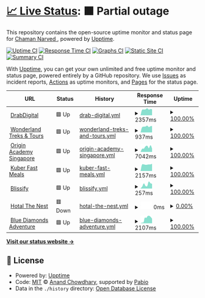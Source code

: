 # [📈 Live Status](https://chamannarved.github.io/drabdigital-uptime-moniter): <!--live status--> **🟧 Partial outage**

This repository contains the open-source uptime monitor and status page for [Chaman Narved ](https://chamannarved.github.io/drabdigital-uptime-moniter), powered by [Upptime](https://github.com/upptime/upptime).

[![Uptime CI](https://github.com/chamannarved/drabdigital-uptime-moniter/workflows/Uptime%20CI/badge.svg)](https://github.com/chamannarved/drabdigital-uptime-moniter/actions?query=workflow%3A%22Uptime+CI%22)
[![Response Time CI](https://github.com/chamannarved/drabdigital-uptime-moniter/workflows/Response%20Time%20CI/badge.svg)](https://github.com/chamannarved/drabdigital-uptime-moniter/actions?query=workflow%3A%22Response+Time+CI%22)
[![Graphs CI](https://github.com/chamannarved/drabdigital-uptime-moniter/workflows/Graphs%20CI/badge.svg)](https://github.com/chamannarved/drabdigital-uptime-moniter/actions?query=workflow%3A%22Graphs+CI%22)
[![Static Site CI](https://github.com/chamannarved/drabdigital-uptime-moniter/workflows/Static%20Site%20CI/badge.svg)](https://github.com/chamannarved/drabdigital-uptime-moniter/actions?query=workflow%3A%22Static+Site+CI%22)
[![Summary CI](https://github.com/chamannarved/drabdigital-uptime-moniter/workflows/Summary%20CI/badge.svg)](https://github.com/chamannarved/drabdigital-uptime-moniter/actions?query=workflow%3A%22Summary+CI%22)

With [Upptime](https://upptime.js.org), you can get your own unlimited and free uptime monitor and status page, powered entirely by a GitHub repository. We use [Issues](https://github.com/chamannarved/drabdigital-uptime-moniter/issues) as incident reports, [Actions](https://github.com/chamannarved/drabdigital-uptime-moniter/actions) as uptime monitors, and [Pages](https://chamannarved.github.io/drabdigital-uptime-moniter) for the status page.

<!--start: status pages-->
<!-- This summary is generated by Upptime (https://github.com/upptime/upptime) -->
<!-- Do not edit this manually, your changes will be overwritten -->
<!-- prettier-ignore -->
| URL | Status | History | Response Time | Uptime |
| --- | ------ | ------- | ------------- | ------ |
| <img alt="" src="https://icons.duckduckgo.com/ip3/drabdigital.com.ico" height="13"> [DrabDigital](https://drabdigital.com) | 🟩 Up | [drab-digital.yml](https://github.com/chamannarved/drabdigital-uptime-moniter/commits/HEAD/history/drab-digital.yml) | <details><summary><img alt="Response time graph" src="./graphs/drab-digital/response-time-week.png" height="20"> 2357ms</summary><br><a href="https://chamannarved.github.io/drabdigital-uptime-moniter/history/drab-digital"><img alt="Response time 6774" src="https://img.shields.io/endpoint?url=https%3A%2F%2Fraw.githubusercontent.com%2Fchamannarved%2Fdrabdigital-uptime-moniter%2FHEAD%2Fapi%2Fdrab-digital%2Fresponse-time.json"></a><br><a href="https://chamannarved.github.io/drabdigital-uptime-moniter/history/drab-digital"><img alt="24-hour response time 2358" src="https://img.shields.io/endpoint?url=https%3A%2F%2Fraw.githubusercontent.com%2Fchamannarved%2Fdrabdigital-uptime-moniter%2FHEAD%2Fapi%2Fdrab-digital%2Fresponse-time-day.json"></a><br><a href="https://chamannarved.github.io/drabdigital-uptime-moniter/history/drab-digital"><img alt="7-day response time 2357" src="https://img.shields.io/endpoint?url=https%3A%2F%2Fraw.githubusercontent.com%2Fchamannarved%2Fdrabdigital-uptime-moniter%2FHEAD%2Fapi%2Fdrab-digital%2Fresponse-time-week.json"></a><br><a href="https://chamannarved.github.io/drabdigital-uptime-moniter/history/drab-digital"><img alt="30-day response time 1548" src="https://img.shields.io/endpoint?url=https%3A%2F%2Fraw.githubusercontent.com%2Fchamannarved%2Fdrabdigital-uptime-moniter%2FHEAD%2Fapi%2Fdrab-digital%2Fresponse-time-month.json"></a><br><a href="https://chamannarved.github.io/drabdigital-uptime-moniter/history/drab-digital"><img alt="1-year response time 6774" src="https://img.shields.io/endpoint?url=https%3A%2F%2Fraw.githubusercontent.com%2Fchamannarved%2Fdrabdigital-uptime-moniter%2FHEAD%2Fapi%2Fdrab-digital%2Fresponse-time-year.json"></a></details> | <details><summary><a href="https://chamannarved.github.io/drabdigital-uptime-moniter/history/drab-digital">100.00%</a></summary><a href="https://chamannarved.github.io/drabdigital-uptime-moniter/history/drab-digital"><img alt="All-time uptime 99.97%" src="https://img.shields.io/endpoint?url=https%3A%2F%2Fraw.githubusercontent.com%2Fchamannarved%2Fdrabdigital-uptime-moniter%2FHEAD%2Fapi%2Fdrab-digital%2Fuptime.json"></a><br><a href="https://chamannarved.github.io/drabdigital-uptime-moniter/history/drab-digital"><img alt="24-hour uptime 100.00%" src="https://img.shields.io/endpoint?url=https%3A%2F%2Fraw.githubusercontent.com%2Fchamannarved%2Fdrabdigital-uptime-moniter%2FHEAD%2Fapi%2Fdrab-digital%2Fuptime-day.json"></a><br><a href="https://chamannarved.github.io/drabdigital-uptime-moniter/history/drab-digital"><img alt="7-day uptime 100.00%" src="https://img.shields.io/endpoint?url=https%3A%2F%2Fraw.githubusercontent.com%2Fchamannarved%2Fdrabdigital-uptime-moniter%2FHEAD%2Fapi%2Fdrab-digital%2Fuptime-week.json"></a><br><a href="https://chamannarved.github.io/drabdigital-uptime-moniter/history/drab-digital"><img alt="30-day uptime 99.95%" src="https://img.shields.io/endpoint?url=https%3A%2F%2Fraw.githubusercontent.com%2Fchamannarved%2Fdrabdigital-uptime-moniter%2FHEAD%2Fapi%2Fdrab-digital%2Fuptime-month.json"></a><br><a href="https://chamannarved.github.io/drabdigital-uptime-moniter/history/drab-digital"><img alt="1-year uptime 99.97%" src="https://img.shields.io/endpoint?url=https%3A%2F%2Fraw.githubusercontent.com%2Fchamannarved%2Fdrabdigital-uptime-moniter%2FHEAD%2Fapi%2Fdrab-digital%2Fuptime-year.json"></a></details>
| <img alt="" src="https://icons.duckduckgo.com/ip3/wonderland-india.com.ico" height="13"> [Wonderland Treks & Tours](https://wonderland-india.com) | 🟩 Up | [wonderland-treks-and-tours.yml](https://github.com/chamannarved/drabdigital-uptime-moniter/commits/HEAD/history/wonderland-treks-and-tours.yml) | <details><summary><img alt="Response time graph" src="./graphs/wonderland-treks-and-tours/response-time-week.png" height="20"> 937ms</summary><br><a href="https://chamannarved.github.io/drabdigital-uptime-moniter/history/wonderland-treks-and-tours"><img alt="Response time 924" src="https://img.shields.io/endpoint?url=https%3A%2F%2Fraw.githubusercontent.com%2Fchamannarved%2Fdrabdigital-uptime-moniter%2FHEAD%2Fapi%2Fwonderland-treks-and-tours%2Fresponse-time.json"></a><br><a href="https://chamannarved.github.io/drabdigital-uptime-moniter/history/wonderland-treks-and-tours"><img alt="24-hour response time 920" src="https://img.shields.io/endpoint?url=https%3A%2F%2Fraw.githubusercontent.com%2Fchamannarved%2Fdrabdigital-uptime-moniter%2FHEAD%2Fapi%2Fwonderland-treks-and-tours%2Fresponse-time-day.json"></a><br><a href="https://chamannarved.github.io/drabdigital-uptime-moniter/history/wonderland-treks-and-tours"><img alt="7-day response time 937" src="https://img.shields.io/endpoint?url=https%3A%2F%2Fraw.githubusercontent.com%2Fchamannarved%2Fdrabdigital-uptime-moniter%2FHEAD%2Fapi%2Fwonderland-treks-and-tours%2Fresponse-time-week.json"></a><br><a href="https://chamannarved.github.io/drabdigital-uptime-moniter/history/wonderland-treks-and-tours"><img alt="30-day response time 930" src="https://img.shields.io/endpoint?url=https%3A%2F%2Fraw.githubusercontent.com%2Fchamannarved%2Fdrabdigital-uptime-moniter%2FHEAD%2Fapi%2Fwonderland-treks-and-tours%2Fresponse-time-month.json"></a><br><a href="https://chamannarved.github.io/drabdigital-uptime-moniter/history/wonderland-treks-and-tours"><img alt="1-year response time 924" src="https://img.shields.io/endpoint?url=https%3A%2F%2Fraw.githubusercontent.com%2Fchamannarved%2Fdrabdigital-uptime-moniter%2FHEAD%2Fapi%2Fwonderland-treks-and-tours%2Fresponse-time-year.json"></a></details> | <details><summary><a href="https://chamannarved.github.io/drabdigital-uptime-moniter/history/wonderland-treks-and-tours">100.00%</a></summary><a href="https://chamannarved.github.io/drabdigital-uptime-moniter/history/wonderland-treks-and-tours"><img alt="All-time uptime 99.76%" src="https://img.shields.io/endpoint?url=https%3A%2F%2Fraw.githubusercontent.com%2Fchamannarved%2Fdrabdigital-uptime-moniter%2FHEAD%2Fapi%2Fwonderland-treks-and-tours%2Fuptime.json"></a><br><a href="https://chamannarved.github.io/drabdigital-uptime-moniter/history/wonderland-treks-and-tours"><img alt="24-hour uptime 100.00%" src="https://img.shields.io/endpoint?url=https%3A%2F%2Fraw.githubusercontent.com%2Fchamannarved%2Fdrabdigital-uptime-moniter%2FHEAD%2Fapi%2Fwonderland-treks-and-tours%2Fuptime-day.json"></a><br><a href="https://chamannarved.github.io/drabdigital-uptime-moniter/history/wonderland-treks-and-tours"><img alt="7-day uptime 100.00%" src="https://img.shields.io/endpoint?url=https%3A%2F%2Fraw.githubusercontent.com%2Fchamannarved%2Fdrabdigital-uptime-moniter%2FHEAD%2Fapi%2Fwonderland-treks-and-tours%2Fuptime-week.json"></a><br><a href="https://chamannarved.github.io/drabdigital-uptime-moniter/history/wonderland-treks-and-tours"><img alt="30-day uptime 99.83%" src="https://img.shields.io/endpoint?url=https%3A%2F%2Fraw.githubusercontent.com%2Fchamannarved%2Fdrabdigital-uptime-moniter%2FHEAD%2Fapi%2Fwonderland-treks-and-tours%2Fuptime-month.json"></a><br><a href="https://chamannarved.github.io/drabdigital-uptime-moniter/history/wonderland-treks-and-tours"><img alt="1-year uptime 99.76%" src="https://img.shields.io/endpoint?url=https%3A%2F%2Fraw.githubusercontent.com%2Fchamannarved%2Fdrabdigital-uptime-moniter%2FHEAD%2Fapi%2Fwonderland-treks-and-tours%2Fuptime-year.json"></a></details>
| <img alt="" src="https://icons.duckduckgo.com/ip3/theoriginacademy.com.ico" height="13"> [Origin Academy Singapore](https://theoriginacademy.com) | 🟩 Up | [origin-academy-singapore.yml](https://github.com/chamannarved/drabdigital-uptime-moniter/commits/HEAD/history/origin-academy-singapore.yml) | <details><summary><img alt="Response time graph" src="./graphs/origin-academy-singapore/response-time-week.png" height="20"> 7042ms</summary><br><a href="https://chamannarved.github.io/drabdigital-uptime-moniter/history/origin-academy-singapore"><img alt="Response time 8430" src="https://img.shields.io/endpoint?url=https%3A%2F%2Fraw.githubusercontent.com%2Fchamannarved%2Fdrabdigital-uptime-moniter%2FHEAD%2Fapi%2Forigin-academy-singapore%2Fresponse-time.json"></a><br><a href="https://chamannarved.github.io/drabdigital-uptime-moniter/history/origin-academy-singapore"><img alt="24-hour response time 5145" src="https://img.shields.io/endpoint?url=https%3A%2F%2Fraw.githubusercontent.com%2Fchamannarved%2Fdrabdigital-uptime-moniter%2FHEAD%2Fapi%2Forigin-academy-singapore%2Fresponse-time-day.json"></a><br><a href="https://chamannarved.github.io/drabdigital-uptime-moniter/history/origin-academy-singapore"><img alt="7-day response time 7042" src="https://img.shields.io/endpoint?url=https%3A%2F%2Fraw.githubusercontent.com%2Fchamannarved%2Fdrabdigital-uptime-moniter%2FHEAD%2Fapi%2Forigin-academy-singapore%2Fresponse-time-week.json"></a><br><a href="https://chamannarved.github.io/drabdigital-uptime-moniter/history/origin-academy-singapore"><img alt="30-day response time 8180" src="https://img.shields.io/endpoint?url=https%3A%2F%2Fraw.githubusercontent.com%2Fchamannarved%2Fdrabdigital-uptime-moniter%2FHEAD%2Fapi%2Forigin-academy-singapore%2Fresponse-time-month.json"></a><br><a href="https://chamannarved.github.io/drabdigital-uptime-moniter/history/origin-academy-singapore"><img alt="1-year response time 8430" src="https://img.shields.io/endpoint?url=https%3A%2F%2Fraw.githubusercontent.com%2Fchamannarved%2Fdrabdigital-uptime-moniter%2FHEAD%2Fapi%2Forigin-academy-singapore%2Fresponse-time-year.json"></a></details> | <details><summary><a href="https://chamannarved.github.io/drabdigital-uptime-moniter/history/origin-academy-singapore">100.00%</a></summary><a href="https://chamannarved.github.io/drabdigital-uptime-moniter/history/origin-academy-singapore"><img alt="All-time uptime 99.57%" src="https://img.shields.io/endpoint?url=https%3A%2F%2Fraw.githubusercontent.com%2Fchamannarved%2Fdrabdigital-uptime-moniter%2FHEAD%2Fapi%2Forigin-academy-singapore%2Fuptime.json"></a><br><a href="https://chamannarved.github.io/drabdigital-uptime-moniter/history/origin-academy-singapore"><img alt="24-hour uptime 100.00%" src="https://img.shields.io/endpoint?url=https%3A%2F%2Fraw.githubusercontent.com%2Fchamannarved%2Fdrabdigital-uptime-moniter%2FHEAD%2Fapi%2Forigin-academy-singapore%2Fuptime-day.json"></a><br><a href="https://chamannarved.github.io/drabdigital-uptime-moniter/history/origin-academy-singapore"><img alt="7-day uptime 100.00%" src="https://img.shields.io/endpoint?url=https%3A%2F%2Fraw.githubusercontent.com%2Fchamannarved%2Fdrabdigital-uptime-moniter%2FHEAD%2Fapi%2Forigin-academy-singapore%2Fuptime-week.json"></a><br><a href="https://chamannarved.github.io/drabdigital-uptime-moniter/history/origin-academy-singapore"><img alt="30-day uptime 98.44%" src="https://img.shields.io/endpoint?url=https%3A%2F%2Fraw.githubusercontent.com%2Fchamannarved%2Fdrabdigital-uptime-moniter%2FHEAD%2Fapi%2Forigin-academy-singapore%2Fuptime-month.json"></a><br><a href="https://chamannarved.github.io/drabdigital-uptime-moniter/history/origin-academy-singapore"><img alt="1-year uptime 99.57%" src="https://img.shields.io/endpoint?url=https%3A%2F%2Fraw.githubusercontent.com%2Fchamannarved%2Fdrabdigital-uptime-moniter%2FHEAD%2Fapi%2Forigin-academy-singapore%2Fuptime-year.json"></a></details>
| <img alt="" src="https://icons.duckduckgo.com/ip3/kuberfastmeals.in.ico" height="13"> [Kuber Fast Meals](https://kuberfastmeals.in) | 🟩 Up | [kuber-fast-meals.yml](https://github.com/chamannarved/drabdigital-uptime-moniter/commits/HEAD/history/kuber-fast-meals.yml) | <details><summary><img alt="Response time graph" src="./graphs/kuber-fast-meals/response-time-week.png" height="20"> 2157ms</summary><br><a href="https://chamannarved.github.io/drabdigital-uptime-moniter/history/kuber-fast-meals"><img alt="Response time 4820" src="https://img.shields.io/endpoint?url=https%3A%2F%2Fraw.githubusercontent.com%2Fchamannarved%2Fdrabdigital-uptime-moniter%2FHEAD%2Fapi%2Fkuber-fast-meals%2Fresponse-time.json"></a><br><a href="https://chamannarved.github.io/drabdigital-uptime-moniter/history/kuber-fast-meals"><img alt="24-hour response time 2381" src="https://img.shields.io/endpoint?url=https%3A%2F%2Fraw.githubusercontent.com%2Fchamannarved%2Fdrabdigital-uptime-moniter%2FHEAD%2Fapi%2Fkuber-fast-meals%2Fresponse-time-day.json"></a><br><a href="https://chamannarved.github.io/drabdigital-uptime-moniter/history/kuber-fast-meals"><img alt="7-day response time 2157" src="https://img.shields.io/endpoint?url=https%3A%2F%2Fraw.githubusercontent.com%2Fchamannarved%2Fdrabdigital-uptime-moniter%2FHEAD%2Fapi%2Fkuber-fast-meals%2Fresponse-time-week.json"></a><br><a href="https://chamannarved.github.io/drabdigital-uptime-moniter/history/kuber-fast-meals"><img alt="30-day response time 1653" src="https://img.shields.io/endpoint?url=https%3A%2F%2Fraw.githubusercontent.com%2Fchamannarved%2Fdrabdigital-uptime-moniter%2FHEAD%2Fapi%2Fkuber-fast-meals%2Fresponse-time-month.json"></a><br><a href="https://chamannarved.github.io/drabdigital-uptime-moniter/history/kuber-fast-meals"><img alt="1-year response time 4820" src="https://img.shields.io/endpoint?url=https%3A%2F%2Fraw.githubusercontent.com%2Fchamannarved%2Fdrabdigital-uptime-moniter%2FHEAD%2Fapi%2Fkuber-fast-meals%2Fresponse-time-year.json"></a></details> | <details><summary><a href="https://chamannarved.github.io/drabdigital-uptime-moniter/history/kuber-fast-meals">100.00%</a></summary><a href="https://chamannarved.github.io/drabdigital-uptime-moniter/history/kuber-fast-meals"><img alt="All-time uptime 92.37%" src="https://img.shields.io/endpoint?url=https%3A%2F%2Fraw.githubusercontent.com%2Fchamannarved%2Fdrabdigital-uptime-moniter%2FHEAD%2Fapi%2Fkuber-fast-meals%2Fuptime.json"></a><br><a href="https://chamannarved.github.io/drabdigital-uptime-moniter/history/kuber-fast-meals"><img alt="24-hour uptime 100.00%" src="https://img.shields.io/endpoint?url=https%3A%2F%2Fraw.githubusercontent.com%2Fchamannarved%2Fdrabdigital-uptime-moniter%2FHEAD%2Fapi%2Fkuber-fast-meals%2Fuptime-day.json"></a><br><a href="https://chamannarved.github.io/drabdigital-uptime-moniter/history/kuber-fast-meals"><img alt="7-day uptime 100.00%" src="https://img.shields.io/endpoint?url=https%3A%2F%2Fraw.githubusercontent.com%2Fchamannarved%2Fdrabdigital-uptime-moniter%2FHEAD%2Fapi%2Fkuber-fast-meals%2Fuptime-week.json"></a><br><a href="https://chamannarved.github.io/drabdigital-uptime-moniter/history/kuber-fast-meals"><img alt="30-day uptime 71.66%" src="https://img.shields.io/endpoint?url=https%3A%2F%2Fraw.githubusercontent.com%2Fchamannarved%2Fdrabdigital-uptime-moniter%2FHEAD%2Fapi%2Fkuber-fast-meals%2Fuptime-month.json"></a><br><a href="https://chamannarved.github.io/drabdigital-uptime-moniter/history/kuber-fast-meals"><img alt="1-year uptime 92.37%" src="https://img.shields.io/endpoint?url=https%3A%2F%2Fraw.githubusercontent.com%2Fchamannarved%2Fdrabdigital-uptime-moniter%2FHEAD%2Fapi%2Fkuber-fast-meals%2Fuptime-year.json"></a></details>
| <img alt="" src="https://icons.duckduckgo.com/ip3/blissify.ca.ico" height="13"> [Blissify](https://blissify.ca) | 🟩 Up | [blissify.yml](https://github.com/chamannarved/drabdigital-uptime-moniter/commits/HEAD/history/blissify.yml) | <details><summary><img alt="Response time graph" src="./graphs/blissify/response-time-week.png" height="20"> 257ms</summary><br><a href="https://chamannarved.github.io/drabdigital-uptime-moniter/history/blissify"><img alt="Response time 300" src="https://img.shields.io/endpoint?url=https%3A%2F%2Fraw.githubusercontent.com%2Fchamannarved%2Fdrabdigital-uptime-moniter%2FHEAD%2Fapi%2Fblissify%2Fresponse-time.json"></a><br><a href="https://chamannarved.github.io/drabdigital-uptime-moniter/history/blissify"><img alt="24-hour response time 68" src="https://img.shields.io/endpoint?url=https%3A%2F%2Fraw.githubusercontent.com%2Fchamannarved%2Fdrabdigital-uptime-moniter%2FHEAD%2Fapi%2Fblissify%2Fresponse-time-day.json"></a><br><a href="https://chamannarved.github.io/drabdigital-uptime-moniter/history/blissify"><img alt="7-day response time 257" src="https://img.shields.io/endpoint?url=https%3A%2F%2Fraw.githubusercontent.com%2Fchamannarved%2Fdrabdigital-uptime-moniter%2FHEAD%2Fapi%2Fblissify%2Fresponse-time-week.json"></a><br><a href="https://chamannarved.github.io/drabdigital-uptime-moniter/history/blissify"><img alt="30-day response time 413" src="https://img.shields.io/endpoint?url=https%3A%2F%2Fraw.githubusercontent.com%2Fchamannarved%2Fdrabdigital-uptime-moniter%2FHEAD%2Fapi%2Fblissify%2Fresponse-time-month.json"></a><br><a href="https://chamannarved.github.io/drabdigital-uptime-moniter/history/blissify"><img alt="1-year response time 300" src="https://img.shields.io/endpoint?url=https%3A%2F%2Fraw.githubusercontent.com%2Fchamannarved%2Fdrabdigital-uptime-moniter%2FHEAD%2Fapi%2Fblissify%2Fresponse-time-year.json"></a></details> | <details><summary><a href="https://chamannarved.github.io/drabdigital-uptime-moniter/history/blissify">100.00%</a></summary><a href="https://chamannarved.github.io/drabdigital-uptime-moniter/history/blissify"><img alt="All-time uptime 99.99%" src="https://img.shields.io/endpoint?url=https%3A%2F%2Fraw.githubusercontent.com%2Fchamannarved%2Fdrabdigital-uptime-moniter%2FHEAD%2Fapi%2Fblissify%2Fuptime.json"></a><br><a href="https://chamannarved.github.io/drabdigital-uptime-moniter/history/blissify"><img alt="24-hour uptime 100.00%" src="https://img.shields.io/endpoint?url=https%3A%2F%2Fraw.githubusercontent.com%2Fchamannarved%2Fdrabdigital-uptime-moniter%2FHEAD%2Fapi%2Fblissify%2Fuptime-day.json"></a><br><a href="https://chamannarved.github.io/drabdigital-uptime-moniter/history/blissify"><img alt="7-day uptime 100.00%" src="https://img.shields.io/endpoint?url=https%3A%2F%2Fraw.githubusercontent.com%2Fchamannarved%2Fdrabdigital-uptime-moniter%2FHEAD%2Fapi%2Fblissify%2Fuptime-week.json"></a><br><a href="https://chamannarved.github.io/drabdigital-uptime-moniter/history/blissify"><img alt="30-day uptime 100.00%" src="https://img.shields.io/endpoint?url=https%3A%2F%2Fraw.githubusercontent.com%2Fchamannarved%2Fdrabdigital-uptime-moniter%2FHEAD%2Fapi%2Fblissify%2Fuptime-month.json"></a><br><a href="https://chamannarved.github.io/drabdigital-uptime-moniter/history/blissify"><img alt="1-year uptime 99.99%" src="https://img.shields.io/endpoint?url=https%3A%2F%2Fraw.githubusercontent.com%2Fchamannarved%2Fdrabdigital-uptime-moniter%2FHEAD%2Fapi%2Fblissify%2Fuptime-year.json"></a></details>
| <img alt="" src="https://icons.duckduckgo.com/ip3/hotelthenest.com.ico" height="13"> [Hotal The Nest](https://hotelthenest.com/) | 🟥 Down | [hotal-the-nest.yml](https://github.com/chamannarved/drabdigital-uptime-moniter/commits/HEAD/history/hotal-the-nest.yml) | <details><summary><img alt="Response time graph" src="./graphs/hotal-the-nest/response-time-week.png" height="20"> 0ms</summary><br><a href="https://chamannarved.github.io/drabdigital-uptime-moniter/history/hotal-the-nest"><img alt="Response time 6767" src="https://img.shields.io/endpoint?url=https%3A%2F%2Fraw.githubusercontent.com%2Fchamannarved%2Fdrabdigital-uptime-moniter%2FHEAD%2Fapi%2Fhotal-the-nest%2Fresponse-time.json"></a><br><a href="https://chamannarved.github.io/drabdigital-uptime-moniter/history/hotal-the-nest"><img alt="24-hour response time 0" src="https://img.shields.io/endpoint?url=https%3A%2F%2Fraw.githubusercontent.com%2Fchamannarved%2Fdrabdigital-uptime-moniter%2FHEAD%2Fapi%2Fhotal-the-nest%2Fresponse-time-day.json"></a><br><a href="https://chamannarved.github.io/drabdigital-uptime-moniter/history/hotal-the-nest"><img alt="7-day response time 0" src="https://img.shields.io/endpoint?url=https%3A%2F%2Fraw.githubusercontent.com%2Fchamannarved%2Fdrabdigital-uptime-moniter%2FHEAD%2Fapi%2Fhotal-the-nest%2Fresponse-time-week.json"></a><br><a href="https://chamannarved.github.io/drabdigital-uptime-moniter/history/hotal-the-nest"><img alt="30-day response time 1199" src="https://img.shields.io/endpoint?url=https%3A%2F%2Fraw.githubusercontent.com%2Fchamannarved%2Fdrabdigital-uptime-moniter%2FHEAD%2Fapi%2Fhotal-the-nest%2Fresponse-time-month.json"></a><br><a href="https://chamannarved.github.io/drabdigital-uptime-moniter/history/hotal-the-nest"><img alt="1-year response time 6767" src="https://img.shields.io/endpoint?url=https%3A%2F%2Fraw.githubusercontent.com%2Fchamannarved%2Fdrabdigital-uptime-moniter%2FHEAD%2Fapi%2Fhotal-the-nest%2Fresponse-time-year.json"></a></details> | <details><summary><a href="https://chamannarved.github.io/drabdigital-uptime-moniter/history/hotal-the-nest">0.00%</a></summary><a href="https://chamannarved.github.io/drabdigital-uptime-moniter/history/hotal-the-nest"><img alt="All-time uptime 83.81%" src="https://img.shields.io/endpoint?url=https%3A%2F%2Fraw.githubusercontent.com%2Fchamannarved%2Fdrabdigital-uptime-moniter%2FHEAD%2Fapi%2Fhotal-the-nest%2Fuptime.json"></a><br><a href="https://chamannarved.github.io/drabdigital-uptime-moniter/history/hotal-the-nest"><img alt="24-hour uptime 0.00%" src="https://img.shields.io/endpoint?url=https%3A%2F%2Fraw.githubusercontent.com%2Fchamannarved%2Fdrabdigital-uptime-moniter%2FHEAD%2Fapi%2Fhotal-the-nest%2Fuptime-day.json"></a><br><a href="https://chamannarved.github.io/drabdigital-uptime-moniter/history/hotal-the-nest"><img alt="7-day uptime 0.00%" src="https://img.shields.io/endpoint?url=https%3A%2F%2Fraw.githubusercontent.com%2Fchamannarved%2Fdrabdigital-uptime-moniter%2FHEAD%2Fapi%2Fhotal-the-nest%2Fuptime-week.json"></a><br><a href="https://chamannarved.github.io/drabdigital-uptime-moniter/history/hotal-the-nest"><img alt="30-day uptime 39.47%" src="https://img.shields.io/endpoint?url=https%3A%2F%2Fraw.githubusercontent.com%2Fchamannarved%2Fdrabdigital-uptime-moniter%2FHEAD%2Fapi%2Fhotal-the-nest%2Fuptime-month.json"></a><br><a href="https://chamannarved.github.io/drabdigital-uptime-moniter/history/hotal-the-nest"><img alt="1-year uptime 83.81%" src="https://img.shields.io/endpoint?url=https%3A%2F%2Fraw.githubusercontent.com%2Fchamannarved%2Fdrabdigital-uptime-moniter%2FHEAD%2Fapi%2Fhotal-the-nest%2Fuptime-year.json"></a></details>
| <img alt="" src="https://icons.duckduckgo.com/ip3/bluediamondsadventure.com.ico" height="13"> [Blue Diamonds Adventure](https://bluediamondsadventure.com) | 🟩 Up | [blue-diamonds-adventure.yml](https://github.com/chamannarved/drabdigital-uptime-moniter/commits/HEAD/history/blue-diamonds-adventure.yml) | <details><summary><img alt="Response time graph" src="./graphs/blue-diamonds-adventure/response-time-week.png" height="20"> 2107ms</summary><br><a href="https://chamannarved.github.io/drabdigital-uptime-moniter/history/blue-diamonds-adventure"><img alt="Response time 3816" src="https://img.shields.io/endpoint?url=https%3A%2F%2Fraw.githubusercontent.com%2Fchamannarved%2Fdrabdigital-uptime-moniter%2FHEAD%2Fapi%2Fblue-diamonds-adventure%2Fresponse-time.json"></a><br><a href="https://chamannarved.github.io/drabdigital-uptime-moniter/history/blue-diamonds-adventure"><img alt="24-hour response time 2344" src="https://img.shields.io/endpoint?url=https%3A%2F%2Fraw.githubusercontent.com%2Fchamannarved%2Fdrabdigital-uptime-moniter%2FHEAD%2Fapi%2Fblue-diamonds-adventure%2Fresponse-time-day.json"></a><br><a href="https://chamannarved.github.io/drabdigital-uptime-moniter/history/blue-diamonds-adventure"><img alt="7-day response time 2107" src="https://img.shields.io/endpoint?url=https%3A%2F%2Fraw.githubusercontent.com%2Fchamannarved%2Fdrabdigital-uptime-moniter%2FHEAD%2Fapi%2Fblue-diamonds-adventure%2Fresponse-time-week.json"></a><br><a href="https://chamannarved.github.io/drabdigital-uptime-moniter/history/blue-diamonds-adventure"><img alt="30-day response time 1385" src="https://img.shields.io/endpoint?url=https%3A%2F%2Fraw.githubusercontent.com%2Fchamannarved%2Fdrabdigital-uptime-moniter%2FHEAD%2Fapi%2Fblue-diamonds-adventure%2Fresponse-time-month.json"></a><br><a href="https://chamannarved.github.io/drabdigital-uptime-moniter/history/blue-diamonds-adventure"><img alt="1-year response time 3816" src="https://img.shields.io/endpoint?url=https%3A%2F%2Fraw.githubusercontent.com%2Fchamannarved%2Fdrabdigital-uptime-moniter%2FHEAD%2Fapi%2Fblue-diamonds-adventure%2Fresponse-time-year.json"></a></details> | <details><summary><a href="https://chamannarved.github.io/drabdigital-uptime-moniter/history/blue-diamonds-adventure">100.00%</a></summary><a href="https://chamannarved.github.io/drabdigital-uptime-moniter/history/blue-diamonds-adventure"><img alt="All-time uptime 92.87%" src="https://img.shields.io/endpoint?url=https%3A%2F%2Fraw.githubusercontent.com%2Fchamannarved%2Fdrabdigital-uptime-moniter%2FHEAD%2Fapi%2Fblue-diamonds-adventure%2Fuptime.json"></a><br><a href="https://chamannarved.github.io/drabdigital-uptime-moniter/history/blue-diamonds-adventure"><img alt="24-hour uptime 100.00%" src="https://img.shields.io/endpoint?url=https%3A%2F%2Fraw.githubusercontent.com%2Fchamannarved%2Fdrabdigital-uptime-moniter%2FHEAD%2Fapi%2Fblue-diamonds-adventure%2Fuptime-day.json"></a><br><a href="https://chamannarved.github.io/drabdigital-uptime-moniter/history/blue-diamonds-adventure"><img alt="7-day uptime 100.00%" src="https://img.shields.io/endpoint?url=https%3A%2F%2Fraw.githubusercontent.com%2Fchamannarved%2Fdrabdigital-uptime-moniter%2FHEAD%2Fapi%2Fblue-diamonds-adventure%2Fuptime-week.json"></a><br><a href="https://chamannarved.github.io/drabdigital-uptime-moniter/history/blue-diamonds-adventure"><img alt="30-day uptime 73.51%" src="https://img.shields.io/endpoint?url=https%3A%2F%2Fraw.githubusercontent.com%2Fchamannarved%2Fdrabdigital-uptime-moniter%2FHEAD%2Fapi%2Fblue-diamonds-adventure%2Fuptime-month.json"></a><br><a href="https://chamannarved.github.io/drabdigital-uptime-moniter/history/blue-diamonds-adventure"><img alt="1-year uptime 92.87%" src="https://img.shields.io/endpoint?url=https%3A%2F%2Fraw.githubusercontent.com%2Fchamannarved%2Fdrabdigital-uptime-moniter%2FHEAD%2Fapi%2Fblue-diamonds-adventure%2Fuptime-year.json"></a></details>

<!--end: status pages-->

[**Visit our status website →**](https://chamannarved.github.io/drabdigital-uptime-moniter)

## 📄 License

- Powered by: [Upptime](https://github.com/upptime/upptime)
- Code: [MIT](./LICENSE) © [Anand Chowdhary](https://anandchowdhary.com), supported by [Pabio](https://pabio.com)
- Data in the `./history` directory: [Open Database License](https://opendatacommons.org/licenses/odbl/1-0/)
